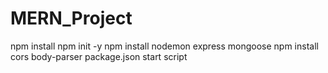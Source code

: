 # MERN_Project
npm install
npm init -y
npm install nodemon express mongoose
npm install cors body-parser
package.json start script
